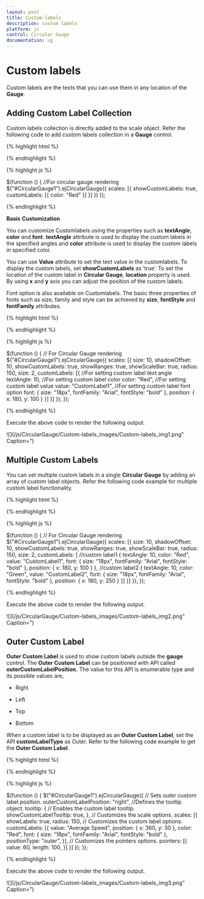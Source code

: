 ```yaml
---
layout: post
title: Custom-labels
description: custom labels
platform: js
control: Circular Gauge
documentation: ug
---
```


# Custom labels

Custom labels are the texts that you can use them in any location of the **Gauge**.

## Adding Custom Label Collection

Custom labels collection is directly added to the scale object. Refer the following code to add custom labels collection in a **Gauge** control.

{% highlight html %}

<div id="CircularGauge1"></div>

{% endhighlight %}


{% highlight js %}

 $(function () {
        //For circular gauge rendering
        $("#CircularGauge1").ejCircularGauge({
            scales: [{
                showCustomLabels: true,
                customLabels: [{
                    color: "Red"
                }]
            }]
        })
    });

{% endhighlight %}

**Basic Customization**

You can customize Customlabels using the properties such as **textAngle**, **color** and **font**. **textAngle** attribute is used to display the custom labels in the specified angles and **color** attribute is used to display the custom labels in specified color. 

You can use **Value** attribute to set the text value in the customlabels. To display the custom labels, set **showCustomLabels** as ‘true’. To set the location of the custom label in **Circular Gauge**, **location** property is used. By using **x** and **y** axis you can adjust the position of the custom labels.

Font option is also available on  Customlabels. The basic three properties of fonts such as size, family and style can be achieved by **size**, **fontStyle** and **fontFamily** attributes. 

{% highlight html %}

<div id="CircularGauge1"></div>

{% endhighlight %}


{% highlight js %}

 $(function () {
        // For Circular Gauge rendering
        $("#CircularGauge1").ejCircularGauge({
            scales: [{
                size: 10,
                shadowOffset: 10,
                showCustomLabels: true,
                showRanges: true,
                showScaleBar: true,
                radius: 150, size: 2,
                customLabels: [{
                    //For setting custom label text angle
                textAngle: 10,
                    //For setting custom label color
                color: "Red",
                    //For setting custom label value
                value: "CustomLabel1",
                    //For setting custom label font option
                font: {
                size: "18px",
                fontFamily: "Arial",
                fontStyle: "bold"
                },
                    position: { x: 180, y: 100 }
                }]
            }]
        });
    });

{% endhighlight %}



Execute the above code to render the following output.

![](/js/CircularGauge/Custom-labels_images/Custom-labels_img1.png" Caption=")

## Multiple Custom Labels

You can set multiple custom labels in a single **Circular Gauge** by adding an array of custom label objects. Refer the following code example for multiple custom label functionality.

{% highlight html %}

<div id="CircularGauge1"></div>

{% endhighlight %}

{% highlight js %}

$(function () {
          // For Circular Gauge rendering
          $("#CircularGauge1").ejCircularGauge({
              scales: [{
                  size: 10,
                  shadowOffset: 10,
                  showCustomLabels: true,
                  showRanges: true,
                  showScaleBar: true,
                  radius: 150, size: 2,
                  customLabels: [
                  //custom label1
                  {
                      textAngle: 10,
                      color: "Red",
                      value: "CustomLabel1",
                      font: {
                          size: "18px",
                          fontFamily: "Arial",
                          fontStyle: "bold"
                      },
                      position: { x: 180, y: 100 }
                  },
                  //custom label2
                  {
                      textAngle: 10,
                      color: "Green",
                      value: "CustomLabel2",
                      font: {
                          size: "18px",
                          fontFamily: "Arial",
                          fontStyle: "bold"
                      },
                      position: { x: 180, y: 250 }
                  }]
              }]
          });
      });



{% endhighlight %}



Execute the above code to render the following output.

![](/js/CircularGauge/Custom-labels_images/Custom-labels_img2.png" Caption=")

## Outer Custom Label

**Outer Custom Label** is used to show custom labels outside the **gauge** control. The **Outer Custom Label** can be positioned with API called **outerCustomLabelPosition.** The value for this API is enumerable type and its possible values are,

* Right

* Left

* Top

* Bottom

When a custom label is to be displayed as an **Outer Custom Label**, set the API **customLabelType** as Outer. Refer to the following code example to get the **Outer Custom Label**.


{% highlight html %}

<div id="CircularGauge1"></div>

{% endhighlight %}


{% highlight js %}

 $(function () {
          $("#CircularGauge1").ejCircularGauge({
              // Sets outer custom label position.
              outerCustomLabelPosition: "right",
              //Defines the tooltip object.
              tooltip: {
                  // Enables the custom label tooltip.
                  showCustomLabelTooltip: true,
              },
              // Customizes the scale options.
              scales: [{
                  showLabels: true,
                  radius: 150,
                  // Customizes the custom label options.
                  customLabels: [{
                      value: "Average Speed",
                      position: { x: 360, y: 30 },
                      color: "Red",
                      font: {
                          size: "18px",
                          fontFamily: "Arial",
                          fontStyle: "bold"
                      },
                      positionType: "outer",
                  }],
                  // Customizes the pointers options.
                  pointers: [{
                      value: 60,
                      length: 100,
                  }]
              }]
          });
      });




{% endhighlight %}



Execute the above code to render the following output.

![](/js/CircularGauge/Custom-labels_images/Custom-labels_img3.png" Caption=")

